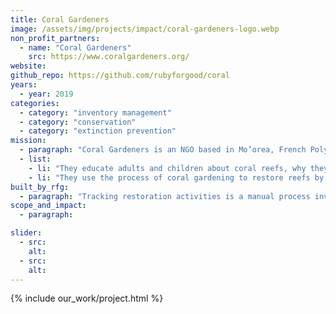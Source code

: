 ```yaml
---
title: Coral Gardeners
image: /assets/img/projects/impact/coral-gardeners-logo.webp
non_profit_partners:
  - name: "Coral Gardeners"
    src: https://www.coralgardeners.org/
website:
github_repo: https://github.com/rubyforgood/coral
years:
  - year: 2019
categories:
  - category: "inventory management"
  - category: "conservation"
  - category: "extinction prevention"
mission:
  - paragraph: "Coral Gardeners is an NGO based in Mo’orea, French Polynesia, with a mission to save coral reefs through coral gardening. Their work involves two primary activities related to that mission:"
  - list:
    - li: "They educate adults and children about coral reefs, why they are important and the threats that the reefs face."
    - li: "They use the process of coral gardening to restore reefs by planting healthy coral fragments back onto the reef, primarily on the reef near Mo'orea, which has been heavily impacted."
built_by_rfg:
  - paragraph: "Tracking restoration activities is a manual process involving the use of an underwater writing board, which then has to be transferred to a log booking system. This process is lengthy and labor intensive, and requires staff to perform calculations to determine the current status of their coral tables. It is also relatively opaque, making historical information and trends very difficult to access and assess."
scope_and_impact:
  - paragraph: 

slider:
  - src:
    alt:
  - src:
    alt:
---
```


{% include our_work/project.html %}
